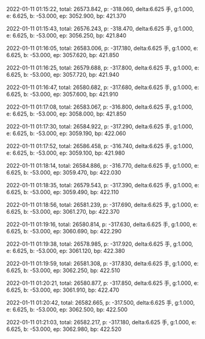2022-01-11 01:15:22, total: 26573.842, p: -318.060, delta:6.625 手, g:1.000, e: 6.625, b: -53.000, ep: 3052.900, bp: 421.370

2022-01-11 01:15:43, total: 26576.243, p: -318.470, delta:6.625 手, g:1.000, e: 6.625, b: -53.000, ep: 3056.250, bp: 421.840

2022-01-11 01:16:05, total: 26583.006, p: -317.180, delta:6.625 手, g:1.000, e: 6.625, b: -53.000, ep: 3057.620, bp: 421.850

2022-01-11 01:16:25, total: 26579.688, p: -317.800, delta:6.625 手, g:1.000, e: 6.625, b: -53.000, ep: 3057.720, bp: 421.940

2022-01-11 01:16:47, total: 26580.682, p: -317.680, delta:6.625 手, g:1.000, e: 6.625, b: -53.000, ep: 3057.600, bp: 421.910

2022-01-11 01:17:08, total: 26583.067, p: -316.800, delta:6.625 手, g:1.000, e: 6.625, b: -53.000, ep: 3058.000, bp: 421.850

2022-01-11 01:17:30, total: 26584.922, p: -317.290, delta:6.625 手, g:1.000, e: 6.625, b: -53.000, ep: 3059.190, bp: 422.060

2022-01-11 01:17:52, total: 26586.458, p: -316.740, delta:6.625 手, g:1.000, e: 6.625, b: -53.000, ep: 3059.100, bp: 421.980

2022-01-11 01:18:14, total: 26584.886, p: -316.770, delta:6.625 手, g:1.000, e: 6.625, b: -53.000, ep: 3059.470, bp: 422.030

2022-01-11 01:18:35, total: 26579.543, p: -317.390, delta:6.625 手, g:1.000, e: 6.625, b: -53.000, ep: 3059.490, bp: 422.110

2022-01-11 01:18:56, total: 26581.239, p: -317.690, delta:6.625 手, g:1.000, e: 6.625, b: -53.000, ep: 3061.270, bp: 422.370

2022-01-11 01:19:16, total: 26580.814, p: -317.630, delta:6.625 手, g:1.000, e: 6.625, b: -53.000, ep: 3060.690, bp: 422.290

2022-01-11 01:19:38, total: 26578.985, p: -317.920, delta:6.625 手, g:1.000, e: 6.625, b: -53.000, ep: 3061.120, bp: 422.380

2022-01-11 01:19:59, total: 26581.308, p: -317.830, delta:6.625 手, g:1.000, e: 6.625, b: -53.000, ep: 3062.250, bp: 422.510

2022-01-11 01:20:21, total: 26580.877, p: -317.850, delta:6.625 手, g:1.000, e: 6.625, b: -53.000, ep: 3061.910, bp: 422.470

2022-01-11 01:20:42, total: 26582.665, p: -317.500, delta:6.625 手, g:1.000, e: 6.625, b: -53.000, ep: 3062.500, bp: 422.500

2022-01-11 01:21:03, total: 26582.217, p: -317.180, delta:6.625 手, g:1.000, e: 6.625, b: -53.000, ep: 3062.980, bp: 422.520
